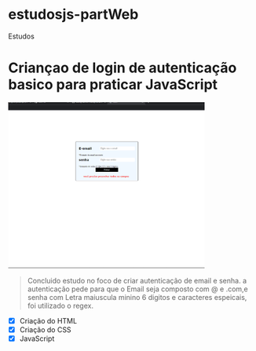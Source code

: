 # estudosjs-partWeb
Estudos

# Criançao de login de autenticação  basico para praticar  JavaScript

<img src="./foto2.png" width="400" alt="projeto">

> Concluido estudo no foco de criar autenticação de email e senha. a autenticação pede para que o Email seja composto com @ e .com,e senha com Letra maiuscula minino 6 digitos e caracteres espeicais, foi utilizado o regex.


- [x] Criação do HTML
- [x] Criação do CSS
- [x] JavaScript
